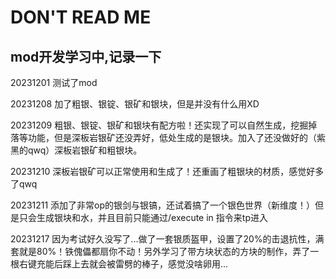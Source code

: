 <h1>DON'T READ ME</h1>
<h2>mod开发学习中,记录一下</h2>

20231201  测试了mod

20231208  加了粗银、银锭、银矿和银块，但是并没有什么用XD

20231209  粗银、银锭、银矿和银块有配方啦！还实现了可以自然生成，挖掘掉落等功能，但是深板岩银矿还没弄好，低处生成的是银块。加入了还没做好的（紫黑的qwq）深板岩银矿和粗银块。

20231210  深板岩银矿可以正常使用和生成了！还重画了粗银块的材质，感觉好多了qwq

20231211  添加了非常op的银剑与银镐，还试着搞了一个银色世界（新维度！）但是只会生成银块和水，并且目前只能通过/execute in 指令来tp进入

20231217  因为考试好久没写了...做了一套银质盔甲，设置了20%的击退抗性，满套就是80%！铁傀儡都扇你不动！另外学习了带方块状态的方块的制作，弄了一根右键充能后踩上去就会被雷劈的棒子，感觉没啥卵用...
